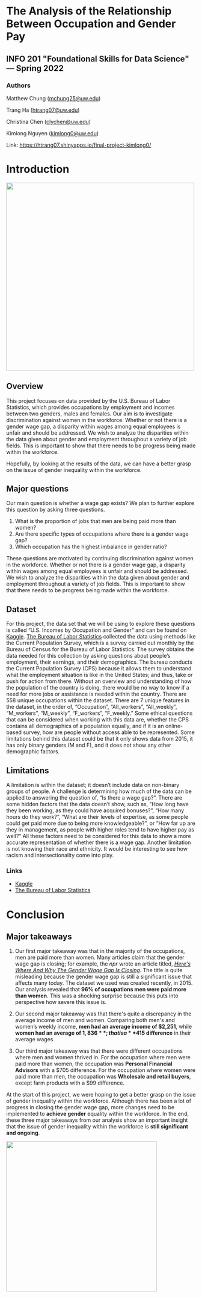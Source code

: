 # The Analysis of the Relationship Between Occupation and Gender Pay
## INFO 201 "Foundational Skills for Data Science" — Spring 2022

### Authors

Matthew Chung (mchung25@uw.edu)

Trang Ha (htrang07@uw.edu)

Christina Chen (clychen@uw.edu)

Kimlong Nguyen (kimlong0@uw.edu)

Link: https://htrang07.shinyapps.io/final-project-kimlong0/

# Introduction

<img src="https://marinmagazine.com/wp-content/uploads/2019/09/MVFF_19_Mind_iStock-1006300630-770x679.jpg" width="500" />

## Overview
This project focuses on data provided by the U.S. Bureau of Labor Statistics, which provides occupations by employment and incomes between two genders, males and females.
Our aim is to investigate discrimination against women in the workforce. Whether or not there is a gender wage gap, a disparity within wages among equal employees is unfair and should be addressed. We wish to analyze the disparities within the data given about gender and employment throughout a variety of job fields. This is important to show that there needs to be progress being made within the workforce.

Hopefully, by looking at the results of the data, we can have a better grasp on the issue of gender inequality within the workforce.

## Major questions
Our main question is whether a wage gap exists? We plan to further explore this question by asking three questions.

1. What is the proportion of jobs that men are being paid more than women?
2. Are there specific types of occupations where there is a gender wage gap?
3. Which occupation has the highest imbalance in gender ratio?

These questions are motivated by continuing discrimination against women in the workforce. Whether or not there is a gender wage gap, a disparity within wages among equal employees is unfair and should be addressed. We wish to analyze the disparities within the data given about gender and employment throughout a variety of job fields. This is important to show that there needs to be progress being made within the workforce.

## Dataset
For this project, the data set that we will be using to explore these questions is called “U.S. Incomes by Occupation and Gender” and can be found on [Kaggle](https://www.kaggle.com/datasets/jonavery/incomes-by-career-and-gender). [The Bureau of Labor Statistics](https://www.bls.gov) collected the data using methods like the Current Population Survey, which is a survey carried out monthly by the Bureau of Census for the Bureau of Labor Statistics. The survey obtains the data needed for this collection by asking questions about people’s employment, their earnings, and their demographics. The bureau conducts the Current Population Survey (CPS) because it allows them to understand what the employment situation is like in the United States; and thus, take or push for action from there. Without an overview and understanding of how the population of the country is doing, there would be no way to know if a need for more jobs or assistance is needed within the country. There are 558 unique occupations within the dataset. There are 7 unique features in the dataset, in the order of, “Occupation”, “All_workers”, “All_weekly”, “M_workers”, “M_weekly”, “F_workers”, “F_weekly.” Some ethical questions that can be considered when working with this data are, whether the CPS contains all demographics of a population equally, and if it is an online-based survey, how are people without access able to be represented. Some limitations behind this dataset could be that it only shows data from 2015, it has only binary genders (M and F), and it does not show any other demographic factors.

## Limitations

A limitation is within the dataset; it doesn’t include data on non-binary groups of people. A challenge is determining how much of the data can be applied to answering the question of, “Is there a wage gap?”. There are some hidden factors that the data doesn’t show, such as, “How long have they been working, as they could have acquired bonuses?”, “How many hours do they work?”, “What are their levels of expertise, as some people could get paid more due to being more knowledgeable?”, or “How far up are they in management, as people with higher roles tend to have higher pay as well?” All these factors need to be considered for this data to show a more accurate representation of whether there is a wage gap. Another limitation is not knowing their race and ethnicity. It would be interesting to see how racism and intersectionality come into play.

### Links
- [Kaggle](https://www.kaggle.com/datasets/jonavery/incomes-by-career-and-gender)
- [The Bureau of Labor Statistics](https://www.bls.gov)

# Conclusion

## Major takeaways

1. Our first major takeaway was that in the majority of the occupations, men are paid more than women. Many articles claim that the gender wage gap is closing; for example, the _npr_ wrote an article titled, [_Here's Where And Why The Gender Wage Gap Is Closing_](https://www.npr.org/2022/04/19/1093607197/heres-where-and-why-the-gender-wage-gap-is-closing). The title is quite misleading because the gender wage gap is still a significant issue that affects many today. The dataset we used was created recently, in 2015. Our analysis revealed that **96% of occupations men were paid more than women**. This was a shocking surprise because this puts into perspective how severe this issue is.

2. Our second major takeaway was that there's quite a discrepancy in the average income of men and women. Comparing both men's and women’s weekly income, **men had an average income of $2,251**, while **women had an average of $1,836**; that is a **$415 difference** in their average wages.

3. Our third major takeaway was that there were different occupations where men and women thrived in. For the occupation where men were paid more than women, the occupation was **Personal Financial Advisors** with a $705 difference. For the occupation where women were paid more than men, the occupation was **Wholesale and retail buyers**, except farm products with a $99 difference.

At the start of this project, we were hoping to get a better grasp on the issue of gender inequality within the workforce. Although there has been a lot of progress in closing the gender wage gap, more changes need to be implemented to **achieve gender** equality within the workforce. In the end, these three major takeaways from our analysis show an important insight that the issue of gender inequality within the workforce is **still significant and ongoing**.

<img src="https://www.uib.no/sites/w3.uib.no/files/styles/content_main/public/media/likestilling_2.jpg?itok=VTsCT0UB" width="400" />

